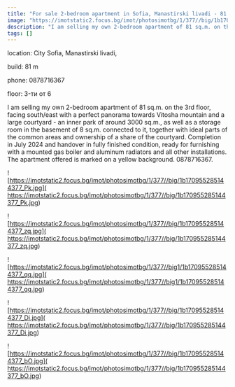 ```yaml
---
title: "For sale 2-bedroom apartment in Sofia, Manastirski livadi - 81 sq.m / 2600 EUR per sq.m :: imot.bg Ad"
image: "https://imotstatic2.focus.bg/imot/photosimotbg/1/377//big/1b170955285144377_EL.jpg"
description: "I am selling my own 2-bedroom apartment of 81 sq.m. on the 3rd floor, facing south/east with a perfect panorama towards Vitosha mountain and a large courtyard - an inner park of around 3000 sq.m., as well as a storage room in the basement of 8 sq.m. connected to it, together with ideal parts of the common areas and ownership of a share of the courtyard. Completion in July 2024 and handover in fully finished condition, ready for furnishing with a mounted gas boiler and aluminum radiators and all other installations. The apartment offered is marked on a yellow background. 0878716367."
tags: []
---
```


location: City Sofia, Manastirski livadi,

build: 81 m

phone: 0878716367

floor: 3-ти от 6

I am selling my own 2-bedroom apartment of 81 sq.m. on the 3rd floor, facing south/east with a perfect panorama towards Vitosha mountain and a large courtyard - an inner park of around 3000 sq.m., as well as a storage room in the basement of 8 sq.m. connected to it, together with ideal parts of the common areas and ownership of a share of the courtyard. Completion in July 2024 and handover in fully finished condition, ready for furnishing with a mounted gas boiler and aluminum radiators and all other installations. The apartment offered is marked on a yellow background. 0878716367.


![https://imotstatic2.focus.bg/imot/photosimotbg/1/377//big/1b170955285144377_Pk.jpg]( https://imotstatic2.focus.bg/imot/photosimotbg/1/377//big/1b170955285144377_Pk.jpg)


![https://imotstatic2.focus.bg/imot/photosimotbg/1/377//big/1b170955285144377_zq.jpg]( https://imotstatic2.focus.bg/imot/photosimotbg/1/377//big/1b170955285144377_zq.jpg)


![https://imotstatic2.focus.bg/imot/photosimotbg/1/377//big1/1b170955285144377_qq.jpg]( https://imotstatic2.focus.bg/imot/photosimotbg/1/377//big1/1b170955285144377_qq.jpg)


![https://imotstatic2.focus.bg/imot/photosimotbg/1/377//big/1b170955285144377_Di.jpg]( https://imotstatic2.focus.bg/imot/photosimotbg/1/377//big/1b170955285144377_Di.jpg)


![https://imotstatic2.focus.bg/imot/photosimotbg/1/377//big/1b170955285144377_bO.jpg]( https://imotstatic2.focus.bg/imot/photosimotbg/1/377//big/1b170955285144377_bO.jpg)


